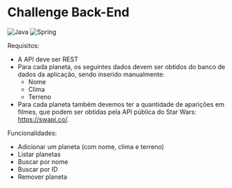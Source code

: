 # Challenge Back-End
![Java](https://img.shields.io/badge/java-%23ED8B00.svg?style=for-the-badge&logo=openjdk&logoColor=white)
![Spring](https://img.shields.io/badge/spring-%236DB33F.svg?style=for-the-badge&logo=spring&logoColor=white)


Requisitos:
- A API deve ser REST
- Para cada planeta, os seguintes dados devem ser obtidos do banco de dados da aplicação, sendo inserido manualmente:
    - Nome
    - Clima
    - Terreno
- Para cada planeta também devemos ter a quantidade de aparições em filmes, que podem ser obtidas pela API pública do Star Wars: https://swapi.co/.

Funcionalidades:
-	Adicionar um planeta (com nome, clima e terreno)
-	Listar planetas
-	Buscar por nome
-	Buscar por ID
-	Remover planeta


